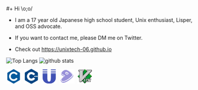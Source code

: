 #+ Hi \o;o/

+ I am a 17 year old Japanese high school student, Unix enthusiast, Lisper, and OSS advocate.

+ If you want to contact me, please DM me on Twitter.

+ Check out https://unixtech-06.github.io


<p align="left"> 
  <img alt="Top Langs" height="150px" src="https://github-readme-stats.vercel.app/api/top-langs/?username=unixtech-06&layout=compact&count_private=true&show_icons=true&theme=onedark"/>
  <img alt="github stats" height="150px" src="https://github-readme-stats.vercel.app/api?username=unixtech-06&count_private=true&show_icons=true&show_icons=true&theme=onedark"/>
</p>
<div>
  <img src="https://github.com/devicons/devicon/blob/master/icons/c/c-plain.svg" title="C" alt="C" width="40" height="40"/>&nbsp;
  <img src="https://github.com/devicons/devicon/blob/master/icons/cplusplus/cplusplus-plain.svg" title="C++" alt="C++" width="40" height="40"/>&nbsp;
  <img src="https://github.com/devicons/devicon/blob/master/icons/unix/unix-original.svg" title="Unix" alt="Unix" width="40" height="40"/>&nbsp;
  <img src="https://github.com/devicons/devicon/blob/master/icons/gentoo/gentoo-plain.svg" title="Gentoo" alt="Gentoo" width="40" height="40"/>&nbsp;
  <img src="https://github.com/devicons/devicon/blob/master/icons/vim/vim-original.svg" title="Vim" alt="Vim" width="40" height="40"/>&nbsp;
</div>
<!--
**Ryosuke-prog/Ryosuke-prog** is a ✨ _special_ ✨ repository because its `README.md` (this file) appears on your GitHub profile.

Here are some ideas to get you started:

- 🔭 I’m currently working on ...
- 🌱 I’m currently learning ...
- 👯 I’m looking to collaborate on ...
- 🤔 I’m looking for help with ...
- 💬 Ask me about ...
- 📫 How to reach me: ...
- 😄 Pronouns: ...
- ⚡ Fun fact: ...
-->
